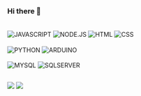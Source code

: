 ### Hi there 👋

<!--
**Github Stats:**
[tutorial](https://github.com/anuraghazra/github-readme-stats/blob/master/readme.md#deploy-on-your-own-vercel-instance)
-->
<div style="display: inline_block"><br>
  <img align="center" alt="JAVASCRIPT" src="https://img.shields.io/badge/JavaScript-F7DF1E?style=for-the-badge&logo=javascript&logoColor=black">
  <img align="center" alt="NODE.JS" src="https://img.shields.io/badge/Node.js-43853D?style=for-the-badge&logo=node.js&logoColor=white">
  <img align="center" alt="HTML" src="https://img.shields.io/badge/HTML5-E34F26?style=for-the-badge&logo=html5&logoColor=whiteColor=white">
  <img align="center" alt="CSS" src="https://img.shields.io/badge/CSS3-1572B6?style=for-the-badge&logo=css3&logoColor=white"><br><br>
  <img align="center" alt="PYTHON" src="https://img.shields.io/badge/Python-14354C?style=for-the-badge&logo=python&logoColor=white">
  <img align="center" alt="ARDUINO" src="https://img.shields.io/badge/-Arduino-00979D?style=for-the-badge&logo=Arduino&logoColor=white"><br><br>
  <img align="center" alt="MYSQL" src="https://img.shields.io/badge/MySQL-00000F?style=for-the-badge&logo=mysql&logoColor=white">
  <img align="center" alt="SQLSERVER" src="https://img.shields.io/badge/Microsoft_SQL_Server-CC2927?style=for-the-badge&logo=microsoft-sql-server&logoColor=white">
</div>
  
  ##
 
<div> 
  <a href="https://instagram.com/" target="_blank"><img src="https://img.shields.io/badge/-Instagram-%23E4405F?style=for-the-badge&logo=instagram&logoColor=white" target="_blank"></a>
  <a href="https://www.linkedin.com/in/bruno-hadelima" target="_blank"><img src="https://img.shields.io/badge/-LinkedIn-%230077B5?style=for-the-badge&logo=linkedin&logoColor=white" target="_blank"></a> 
  
</div>
